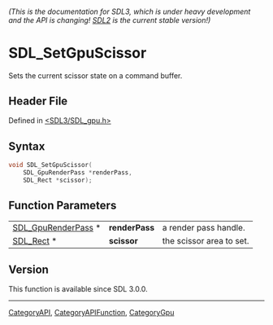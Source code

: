 ###### (This is the documentation for SDL3, which is under heavy development and the API is changing! [SDL2](https://wiki.libsdl.org/SDL2/) is the current stable version!)
# SDL_SetGpuScissor

Sets the current scissor state on a command buffer.

## Header File

Defined in [<SDL3/SDL_gpu.h>](https://github.com/libsdl-org/SDL/blob/main/include/SDL3/SDL_gpu.h)

## Syntax

```c
void SDL_SetGpuScissor(
    SDL_GpuRenderPass *renderPass,
    SDL_Rect *scissor);
```

## Function Parameters

|                                          |                |                          |
| ---------------------------------------- | -------------- | ------------------------ |
| [SDL_GpuRenderPass](SDL_GpuRenderPass) * | **renderPass** | a render pass handle.    |
| [SDL_Rect](SDL_Rect) *                   | **scissor**    | the scissor area to set. |

## Version

This function is available since SDL 3.0.0.

----
[CategoryAPI](CategoryAPI), [CategoryAPIFunction](CategoryAPIFunction), [CategoryGpu](CategoryGpu)

